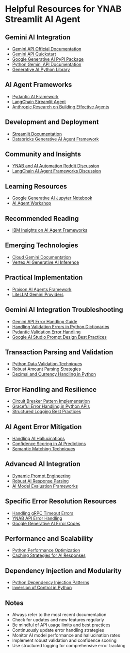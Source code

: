 # Helpful Resources for YNAB Streamlit AI Agent

## Gemini AI Integration
- [Gemini API Official Documentation](https://ai.google.dev/gemini-api/docs/models/gemini)
- [Gemini API Quickstart](https://ai.google.dev/gemini-api/docs/quickstart)
- [Google Generative AI PyPI Package](https://pypi.org/project/google-generativeai/)
- [Python Gemini API Documentation](https://googleapis.github.io/python-genai/)
- [Generative AI Python Library](https://github.com/google-gemini/generative-ai-python)

## AI Agent Frameworks
- [Pydantic AI Framework](https://ai.pydantic.dev)
- [LangChain Streamlit Agent](https://github.com/langchain-ai/streamlit-agent)
- [Anthropic Research on Building Effective Agents](https://www.anthropic.com/research/building-effective-agents)

## Development and Deployment
- [Streamlit Documentation](https://docs.streamlit.io)
- [Databricks Generative AI Agent Framework](https://docs.databricks.com/aws/en/generative-ai/agent-framework/ai-agents)

## Community and Insights
- [YNAB and AI Automation Reddit Discussion](https://www.reddit.com/r/ynab/comments/17pp5wx/ynab_and_ai_automation/)
- [LangChain AI Agent Frameworks Discussion](https://www.reddit.com/r/LangChain/comments/1hhq28r/which_ai_agent_framework_should_i_use/)

## Learning Resources
- [Google Generative AI Jupyter Notebook](https://github.com/google/generative-ai-docs/blob/main/site/en/gemini-api/docs/get-started/python.ipynb)
- [AI Agent Workshop](https://github.com/ashishpatel26/AIAgentWorkshop)

## Recommended Reading
- [IBM Insights on AI Agent Frameworks](https://www.ibm.com/think/insights/top-ai-agent-frameworks)

## Emerging Technologies
- [Cloud Gemini Documentation](https://cloud.google.com/gemini/docs)
- [Vertex AI Generative AI Inference](https://cloud.google.com/vertex-ai/generative-ai/docs/model-reference/inference)

## Practical Implementation
- [Praison AI Agents Framework](https://docs.praison.ai/framework/praisonaiagents)
- [LiteLLM Gemini Providers](https://docs.litellm.ai/docs/providers/gemini)

## Gemini AI Integration Troubleshooting
- [Gemini API Error Handling Guide](https://ai.google.dev/gemini-api/docs/troubleshooting)
- [Handling Validation Errors in Python Dictionaries](https://medium.com/pythoneers/gracefully-handling-validation-errors-in-python-dictionaries-093ac2e8014b)
- [Pydantic Validation Error Handling](https://docs.pydantic.dev/2.6/errors/validation_errors/)
- [Google AI Studio Prompt Design Best Practices](https://ai.google.dev/gemini-api/docs/prompting)

## Transaction Parsing and Validation
- [Python Data Validation Techniques](https://medium.com/@shuklamansi800/a-step-by-step-guide-to-data-validation-in-python-83d87871f04)
- [Robust Amount Parsing Strategies](https://realpython.com/python-money/)
- [Decimal and Currency Handling in Python](https://docs.python.org/3/library/decimal.html)

## Error Handling and Resilience
- [Circuit Breaker Pattern Implementation](https://medium.com/geekculture/circuit-breaker-pattern-in-python-with-tenacity-d8ffc9136432)
- [Graceful Error Handling in Python APIs](https://www.toptal.com/python/python-error-handling-and-logging)
- [Structured Logging Best Practices](https://www.structlog.org/en/stable/best-practices.html)

## AI Agent Error Mitigation
- [Handling AI Hallucinations](https://www.anthropic.com/research/reducing-ai-hallucinations)
- [Confidence Scoring in AI Predictions](https://arxiv.org/abs/2103.07475)
- [Semantic Matching Techniques](https://towardsdatascience.com/semantic-matching-techniques-for-text-classification-d1c2882d8a1)

## Advanced AI Integration
- [Dynamic Prompt Engineering](https://github.com/microsoft/guidance)
- [Robust AI Response Parsing](https://github.com/microsoft/semantic-kernel)
- [AI Model Evaluation Frameworks](https://github.com/EleutherAI/lm-evaluation-harness)

## Specific Error Resolution Resources
- [Handling gRPC Timeout Errors](https://grpc.io/docs/guides/error/)
- [YNAB API Error Handling](https://api.ynab.com/#errors)
- [Google Generative AI Error Codes](https://ai.google.dev/gemini-api/docs/troubleshooting)

## Performance and Scalability
- [Python Performance Optimization](https://realpython.com/python-performance-optimization/)
- [Caching Strategies for AI Responses](https://medium.com/towards-data-science/caching-in-python-machine-learning-applications-a25a1dfb7c)

## Dependency Injection and Modularity
- [Python Dependency Injection Patterns](https://python.plainenglish.io/dependency-injection-in-python-a-comprehensive-guide-3a6a62e5c4f4)
- [Inversion of Control in Python](https://www.geeksforgeeks.org/dependency-injection-in-python/)

## Notes
- Always refer to the most recent documentation
- Check for updates and new features regularly
- Be mindful of API usage limits and best practices
- Continuously update error handling strategies
- Monitor AI model performance and hallucination rates
- Implement robust validation and confidence scoring
- Use structured logging for comprehensive error tracking 